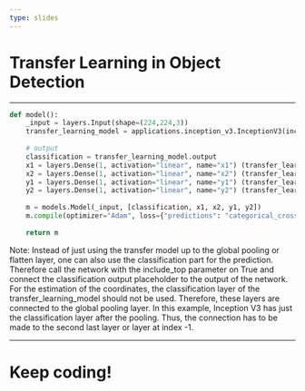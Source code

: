```yaml
---
type: slides
---
```


# Transfer Learning in Object Detection

---

```python
def model():
    _input = layers.Input(shape=(224,224,3))
    transfer_learning_model = applications.inception_v3.InceptionV3(include_top=True, weights='imagenet', input_tensor=_input, pooling="avg")
    
    # output
    classification = transfer_learning_model.output
    x1 = layers.Dense(1, activation="linear", name="x1") (transfer_learning_model.layers[-1].output)
    x2 = layers.Dense(1, activation="linear", name="x2") (transfer_learning_model.layers[-1].output)
    y1 = layers.Dense(1, activation="linear", name="y1") (transfer_learning_model.layers[-1].output)
    y2 = layers.Dense(1, activation="linear", name="y2") (transfer_learning_model.layers[-1].output)
    
    m = models.Model(_input, [classification, x1, x2, y1, y2])
    m.compile(optimizer="Adam", loss={"predictions": "categorical_crossentropy", "x1": "mean_squared_error", "x2": "mean_squared_error", "y1": "mean_squared_error", "y2": "mean_squared_error"}, metrics={"predictions": "acc", "x1": "mean_absolute_error"})
    
    return m 

```

Note: Instead of just using the transfer model up to the global pooling or flatten layer, one can also use the classification part for the prediction. Therefore call the network with the include_top parameter on True and connect the classification output placeholder to the output of the network. For the estimation of the coordinates, the classification layer of the transfer_learning_model should not be used. Therefore, these layers are connected to the global pooling layer. In this example, Inception V3 has just the classification layer after the pooling. Thus, the connection has to be made to the second last layer or layer at index -1. 

---

# Keep coding!